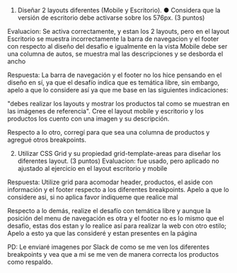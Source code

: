 1. Diseñar 2 layouts diferentes (Mobile y Escritorio).
● Considera que la versión de escritorio debe activarse sobre los 576px.
(3 puntos)

Evaluacion: Se activa correctamente, y estan los 2 layouts, pero en el layout Escritorio se muestra incorrectamente la barra de navegacion y el footer con respecto al diseño del desafio e igualmente en la vista Mobile debe ser una columna de autos, se muestra mal las descripciones y se desborda el ancho

Respuesta: La barra de navegación y el footer no los hice pensando en el diseño en sí, ya que el desafío indica que es temática libre, sin embargo, apelo a que lo considere así ya que me base en las siguientes indicaciones:

"debes realizar los layouts y mostrar los productos tal como se muestran en las imágenes de referencia".
Cree el layout mobile y escritorio y los productos los cuento con una imagen y su descripción.

Respecto a lo otro, corregí para que sea una columna de productos y agregué otros breakpoints.

2. Utilizar CSS Grid y su propiedad grid-template-areas para diseñar los diferentes
layout.
(3 puntos)
Evaluacion: fue usado, pero aplicado no ajustado al ejercicio en el layout escritorio y mobile

Respuesta: Utilize grid para acomodar header, productos, el aside con información y el footer respecto a los diferentes breakpoints. Apelo a que lo considere asi, si no aplica favor indiqueme que realice mal

Respecto a lo demás, realize el desafío con temática libre y aunque la posición del menu de navegación es otra y el footer no es lo mismo que el desafio, estas dos estan y lo realice así para realizar la web con otro estilo; Apelo a esto ya que las consideré y estan presentes en la página

PD: Le enviaré imagenes por Slack de como se me ven los diferentes breakpoints y vea que a mi se me ven de manera correcta los productos como respaldo.